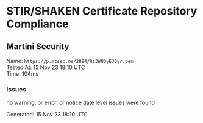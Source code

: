 # STIR/SHAKEN Certificate Repository Compliance

## Martini Security

Name: `https://p.mtsec.me/2884/Rz3WNQyEJ0yr.pem`\
Tested At: 15 Nov 23 18:10 UTC\
Time: 104ms

### Issues

no warning, or error, or notice date level issues were found

Generated: 15 Nov 23 18:10 UTC